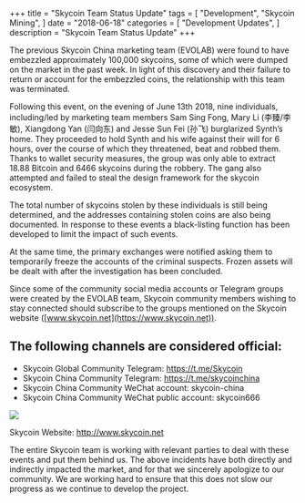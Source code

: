 +++
title = "Skycoin Team Status Update"
tags = [
    "Development",
    "Skycoin Mining",
]
date = "2018-06-18"
categories = [
    "Development Updates",
]
description = "Skycoin Team Status Update"
+++

The previous Skycoin China marketing team (EVOLAB) were found to have embezzled approximately 100,000 skycoins, some of which were dumped on the market in the past week. In light of this discovery and their failure to return or account for the embezzled coins, the relationship with this team was terminated.

Following this event, on the evening of June 13th 2018, nine individuals, including/led by marketing team members Sam Sing Fong, Mary Li (李臻/李敏), Xiangdong Yan (闫向东) and Jesse Sun Fei (孙飞) burglarized Synth’s home. They proceeded to hold Synth and his wife against their will for 6 hours, over the course of which they threatened, beat and robbed them. Thanks to wallet security measures, the group was only able to extract 18.88 Bitcoin and 6466 skycoins during the robbery. The gang also attempted and failed to steal the design framework for the skycoin ecosystem.

The total number of skycoins stolen by these individuals is still being determined, and the addresses containing stolen coins are also being documented. In response to these events a black-listing function has been developed to limit the impact of such events.

At the same time, the primary exchanges were notified asking them to temporarily freeze the accounts of the criminal suspects. Frozen assets will be dealt with after the investigation has been concluded.

Since some of the community social media accounts or Telegram groups were created by the EVOLAB team, Skycoin community members wishing to stay connected should subscribe to the groups mentioned on the Skycoin website ([www.skycoin.net](https://www.skycoin.net)).

## The following channels are considered official:

- Skycoin Global Community Telegram: https://t.me/Skycoin
- Skycoin China Community Telegram: https://t.me/skycoinchina
- Skycoin China Community WeChat account: skycoin-china
- Skycoin China Community WeChat public account: skycoin666

![](../../img/skycoin-website.jpg)

Skycoin Website: http://www.skycoin.net

The entire Skycoin team is working with relevant parties to deal with these events and put them behind us. The above incidents have both directly and indirectly impacted the market, and for that we sincerely apologize to our community. We are working hard to ensure that this does not slow our progress as we continue to develop the project. 